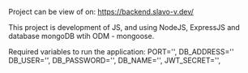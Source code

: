 Project can be view of on: https://backend.slavo-v.dev/

This project is development of JS, and using NodeJS, ExpressJS and database mongoDB wtih ODM - mongoose.

Required variables to run the application:
PORT='',
DB_ADDRESS=''
DB_USER='',
DB_PASSWORD='',
DB_NAME='',
JWT_SECRET='',
